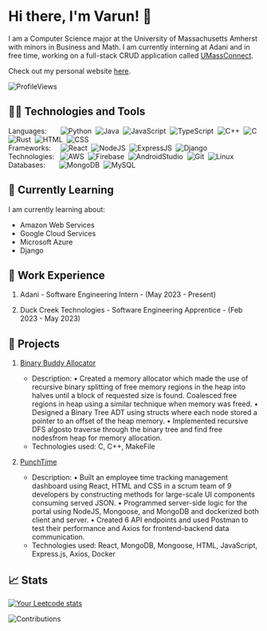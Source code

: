 # Hi there, I'm Varun!  👋

I am a Computer Science major at the University of Massachusetts Amherst with minors in Business and Math. I am currently interning at Adani and in free time, working on a full-stack CRUD application called [UMassConnect](https://github.com/vgandhi13/UMassConnect).

Check out my personal website [here](https://vgandhi13.github.io/Personal-Website/).

<p align="left"> <img src="https://komarev.com/ghpvc/?username=vgandhi13&label=Profile%20views&color=0e75b6&style=flat" alt="ProfileViews" /> </p>

## 🧑‍💻 Technologies and Tools

Languages: 
&nbsp;
&nbsp;
&nbsp;
![Python](https://img.shields.io/badge/-Python-3776AB?style=flat&logo=python&logoColor=white)&nbsp;
![Java](https://img.shields.io/badge/-Java-e32802?style=flat&logo=Java&logoColor=orange&logoColor=white)&nbsp;
![JavaScript](https://img.shields.io/badge/-JavaScript-F7DF1E?style=flat&logo=javascript&logoColor=white)&nbsp;
![TypeScript](https://img.shields.io/badge/-TypeScript-3178C6?style=flat&logo=typescript&logoColor=white)&nbsp;
![C++](https://img.shields.io/badge/-C++-00599C?style=flat&logo=C%2B%2B&logoColor=white)&nbsp;
![C](https://img.shields.io/badge/-C-00599C?style=flat&logo=C&logoColor=white)&nbsp;
![Rust](https://img.shields.io/badge/-Rust-000000?style=flat&logo=rust&logoColor=white)&nbsp;
![HTML](https://img.shields.io/badge/-HTML-E34F26?style=flat&logo=HTML5&logoColor=white)&nbsp;
![CSS](https://img.shields.io/badge/-CSS-1572B6?style=flat&logo=CSS3&logoColor=1572B6&logoColor=white)&nbsp;\
Frameworks:
&nbsp;
&nbsp;
![React](https://img.shields.io/badge/-React-61DAFB?style=flat&logo=react&logoColor=white)&nbsp;
![NodeJS](https://img.shields.io/badge/-NodeJS-339933?style=flat&logo=nodedotjs&logoColor=white)&nbsp;
![ExpressJS](https://img.shields.io/badge/-Express-000000?style=flat&logo=express&logoColor=white)&nbsp;
![Django](https://img.shields.io/badge/-Django-092E20?style=flat&logo=django&logoColor=white)&nbsp;\
Technologies:
&nbsp;
![AWS](https://img.shields.io/badge/-AWS-232F3E?style=flat&logo=AmazonAWS&logoColor=white)&nbsp;
![Firebase](https://img.shields.io/badge/-Firebase-FFCA28?style=flat&logo=firebase&logoColor=white)&nbsp;
![AndroidStudio](https://img.shields.io/badge/-Android%20Studio-3FA037?style=flat&logo=androidstudio&logoColor=white)&nbsp;
![Git](https://img.shields.io/badge/-Git-F05032?style=flat&logo=git&logoColor=white)&nbsp;
![Linux](https://img.shields.io/badge/-Linux-FFCA28?style=flat&logo=linux&logoColor=black)&nbsp;\
Databases:
&nbsp;
&nbsp;
&nbsp;
![MongoDB](https://img.shields.io/badge/-MongoDB-47A248?style=flat&logo=mongodb&logoColor=white)&nbsp;
![MySQL](https://img.shields.io/badge/-MySQL-4479A1?style=flat&logo=mysql&logoColor=white)&nbsp;

## 🌱 Currently Learning

I am currently learning about:

- Amazon Web Services
- Google Cloud Services
- Microsoft Azure
- Django

## 💼 Work Experience
1. Adani - Software Engineering Intern - (May 2023 - Present)

2. Duck Creek Technologies - Software Engineering Apprentice - (Feb 2023 - May 2023)

## 🚀 Projects

1. [Binary Buddy Allocator](https://github.com/vgandhi13/Extension-of-Memory-Allocator---Binary-Buddy-Allocator)
   - Description: 
   • Created a memory allocator which made the use of recursive binary splitting of free memory regions in the heap into halves
   until a block of requested size is found. Coalesced free regions in heap using a similar technique when memory was freed.
   • Designed a Binary Tree ADT using structs where each node stored a pointer to an offset of the heap memory.
   • Implemented recursive DFS algosto traverse through the binary tree and find free nodesfrom heap for memory allocation.
   - Technologies used: C, C++, MakeFile

2. [PunchTime](https://github.com/atdykema/EmployeeTimeTracker-CS320)
   - Description:
   • Built an employee time tracking management dashboard using React, HTML and CSS in a scrum team of 9 developers by 
   constructing methods for large-scale UI components consuming served JSON.
   • Programmed server-side logic for the portal using NodeJS, Mongoose, and MongoDB and dockerized both client and server.
   • Created 6 API endpoints and used Postman to test their performance and Axios for frontend-backend data communication.
   - Technologies used: React, MongoDB, Mongoose, HTML, JavaScript, Express.js, Axios, Docker
<!-- 
## 📫 How to Reach Me

[Include your contact information, such as email address, LinkedIn profile, or any other preferred method of communication.] -->

## 📈 Stats

[![Your Leetcode stats](https://leetcode.card.workers.dev/?username=gandhivarun&style=dark&font=Garamond&extension=activity)](https://leetcode.com/gandhivarun/)

<!--![Your GitHub stats](https://github-readme-stats.vercel.app/api?username=vgandhi13&show_icons=true&theme=dark)     - line 1
![Top Languages](https://github-readme-stats.vercel.app/api/top-langs/?username=vgandhi13&layout=compact&hide=html&theme=dark)   - line2 -->
![Contributions](https://github-readme-streak-stats.herokuapp.com/?user=vgandhi13&theme=dark)

<!-- ## 🌐 Connect with Me REMOVE THIS

[LinkedIn](https://www.linkedin.com/in/your-profile)
[Twitter](https://twitter.com/your-handle)
[Personal Website](https://www.yourwebsite.com)
 -->
<!-- <p>&nbsp;
  <img align="center" src="https://github-readme-stats.vercel.app/api/top-langs?username=vgandhi13&show_icons=true&theme=onedark&locale=en&layout=compact" alt="vgandhi13" />
</p>

<p>&nbsp;
    <img align="center" src="https://github-readme-stats.vercel.app/api?username=vgandhi13&show_icons=true&theme=gruvbox&locale=en" alt="vgandhi13" /></p>
 -->
